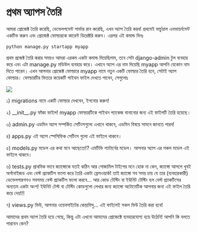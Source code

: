 # প্রথম অ্যাপস তৈরি

আমরা প্রোজেক্ট তৈরি করেছি, ডেভেলপমেন্ট সার্ভার রান করেছি, এখন অ্যাপ তৈরি করব! প্রথমেই ভার্চুয়াল এনভায়র্নমেন্ট একটিভ করুন এবং প্রোজেক্ট ফোল্ডারকে কারেন্ট ডিরেক্টরি করুন। এরপর এই কমান্ড দিনঃ

```text
python manage.py startapp myapp
```

প্রথম প্রজেক্ট তৈরি করার সময়ও আমরা এরকম একটা কমান্ড দিয়েছিলাম, তবে সেটা django-admin টুল ব্যবহার করে এবং এটা manage.py মডিউল ব্যবহার করে। এখানে অ্যাপ এর নাম দিয়েছি myapp আপনি যেকোন নাম দিতে পারেন। এখন আপনার প্রোজেক্ট ফোল্ডারে myapp নামে নতুন একটি ফোল্ডার তৈরি হবে, সেটাই অ্যাপ ফোল্ডার। ফোল্ডারটির ভিতরে কয়েকটি পাইথন ফাইল দেখতে পাবেন, সেগুলোঃ

![](https://i.imgur.com/m6F6JIP.png)

১\) migrations নামে একটি ফোল্ডার দেখবেন, ইগনোর করুন! 

২\) \_\_init_\_.py ফাঁকা ফাইল! myapp ফোল্ডারটিকে পাইথন প্যাকেজ বানানোর জন্য এই ফাইলটি তৈরি হয়েছে। 

৩\) admin.py এডমিন অ্যাপ সম্পর্কিত সেটিংসগুলো এখানে থাকবে, এডমিন বিষয়ে সামনে জানতে পারব! 

৪\) apps.py এই অ্যাপ স্পেসিফিক সেটিংস গুলো এই ফাইলে থাকবে। 

৫\) models.py মডেল এর কথা মনে আছেতো!? এমটিভি প্যাটার্নের মডেল। আপনার অ্যাপ এর সকল মডেল এই ফাইলে থাকবে। 

৬\) tests.py প্রাথমিক ভাবে জ্যাঙ্গোকে যতই কঠিন আর গোজামিল টাইপের মনে হোক না কেন, জ্যাঙ্গো আসলে খুবই অর্গানাইজড এবং বেস্ট প্র্যাকটিস ফলো করে তৈরি একটা ফ্রেমওয়ার্ক! তাই জ্যাঙ্গো সব সময় চায় যে তার \(ব্যবহারকারী\) ডেভেলপারগনও সবসময় বেস্ট প্র্যাকটিস ফলো করবে... আর কোড টেস্টিং বা ইউনিট টেস্টিং হল বেস্ট প্র্যাকটিসের অন্যতম একটা অংশ! ইউনিট টেস্ট বা টেস্টিং কোডগুলো লেখার জন্য জ্যাঙ্গো অটোমেটিক আপনার জন্য এই ফাইল তৈরি করে দেয়!!! 

৭\) views.py ভিউ, আপনার ওয়েবসাইটের কেন্দ্রবিন্দু... এই ফাইলেই সকল ভিউ তৈরি করা হবে!

আমাদের প্রথম অ্যাপ তৈরি হয়ে গেছে, কিন্তু এটা এখনো আমাদের প্রোজেক্টে ব্যবহারযোগ্য হয়ে উঠেনি! আপনি কি বলতে পারবেন কেন?


